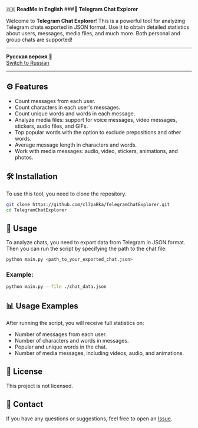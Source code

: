
🇬🇧 **ReadMe in English** 
###🚀 **Telegram Chat Explorer**

Welcome to **Telegram Chat Explorer**! This is a powerful tool for analyzing Telegram chats exported in JSON format. Use it to obtain detailed statistics about users, messages, media files, and much more. Both personal and group chats are supported!

---

**Русская версия** 📜  
[Switch to Russian](#README_ru.md)

---

## ⚙️ **Features**

- Count messages from each user.
- Count characters in each user's messages.
- Count unique words and words in each message.
- Analyze media files: support for voice messages, video messages, stickers, audio files, and GIFs.
- Top popular words with the option to exclude prepositions and other words.
- Average message length in characters and words.
- Work with media messages: audio, video, stickers, animations, and photos.

## 🛠 **Installation**

To use this tool, you need to clone the repository.

```bash
git clone https://github.com/cl7paBka/TelegramChatExplorer.git
cd TelegramChatExplorer
```

## 🚀 **Usage**

To analyze chats, you need to export data from Telegram in JSON format. Then you can run the script by specifying the path to the chat file:

```bash
python main.py <path_to_your_exported_chat.json>
```

### Example:

```bash
python main.py --file ./chat_data.json
```

## 📊 **Usage Examples**

After running the script, you will receive full statistics on:

- Number of messages from each user.
- Number of characters and words in messages.
- Popular and unique words in the chat.
- Number of media messages, including videos, audio, and animations.

## 📝 **License**

This project is not licensed.

## 📧 **Contact**

If you have any questions or suggestions, feel free to open an [Issue](https://github.com/cl7paBka/TelegramChatExplorer/issues/new).
